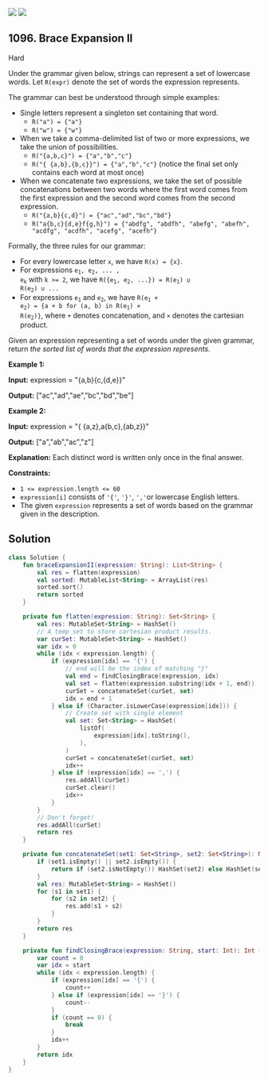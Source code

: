 [![](https://img.shields.io/github/stars/javadev/LeetCode-in-Kotlin?label=Stars&style=flat-square)](https://github.com/javadev/LeetCode-in-Kotlin)
[![](https://img.shields.io/github/forks/javadev/LeetCode-in-Kotlin?label=Fork%20me%20on%20GitHub%20&style=flat-square)](https://github.com/javadev/LeetCode-in-Kotlin/fork)

## 1096\. Brace Expansion II

Hard

Under the grammar given below, strings can represent a set of lowercase words. Let `R(expr)` denote the set of words the expression represents.

The grammar can best be understood through simple examples:

*   Single letters represent a singleton set containing that word.
    *   `R("a") = {"a"}`
    *   `R("w") = {"w"}`
*   When we take a comma-delimited list of two or more expressions, we take the union of possibilities.
    *   `R("{a,b,c}") = {"a","b","c"}`
    *   `R("{ {a,b},{b,c}}") = {"a","b","c"}` (notice the final set only contains each word at most once)
*   When we concatenate two expressions, we take the set of possible concatenations between two words where the first word comes from the first expression and the second word comes from the second expression.
    *   `R("{a,b}{c,d}") = {"ac","ad","bc","bd"}`
    *   `R("a{b,c}{d,e}f{g,h}") = {"abdfg", "abdfh", "abefg", "abefh", "acdfg", "acdfh", "acefg", "acefh"}`

Formally, the three rules for our grammar:

*   For every lowercase letter `x`, we have `R(x) = {x}`.
*   For expressions <code>e<sub>1</sub>, e<sub>2</sub>, ... , e<sub>k</sub></code> with `k >= 2`, we have <code>R({e<sub>1</sub>, e<sub>2</sub>, ...}) = R(e<sub>1</sub>) ∪ R(e<sub>2</sub>) ∪ ...</code>
*   For expressions <code>e<sub>1</sub></code> and <code>e<sub>2</sub></code>, we have <code>R(e<sub>1</sub> + e<sub>2</sub>) = {a + b for (a, b) in R(e<sub>1</sub>) × R(e<sub>2</sub>)}</code>, where `+` denotes concatenation, and `×` denotes the cartesian product.

Given an expression representing a set of words under the given grammar, return _the sorted list of words that the expression represents_.

**Example 1:**

**Input:** expression = "{a,b}{c,{d,e}}"

**Output:** ["ac","ad","ae","bc","bd","be"]

**Example 2:**

**Input:** expression = "{ {a,z},a{b,c},{ab,z}}"

**Output:** ["a","ab","ac","z"]

**Explanation:** Each distinct word is written only once in the final answer.

**Constraints:**

*   `1 <= expression.length <= 60`
*   `expression[i]` consists of `'{'`, `'}'`, `','`or lowercase English letters.
*   The given `expression` represents a set of words based on the grammar given in the description.

## Solution

```kotlin
class Solution {
    fun braceExpansionII(expression: String): List<String> {
        val res = flatten(expression)
        val sorted: MutableList<String> = ArrayList(res)
        sorted.sort()
        return sorted
    }

    private fun flatten(expression: String): Set<String> {
        val res: MutableSet<String> = HashSet()
        // A temp set to store cartesian product results.
        var curSet: MutableSet<String> = HashSet()
        var idx = 0
        while (idx < expression.length) {
            if (expression[idx] == '{') {
                // end will be the index of matching "}"
                val end = findClosingBrace(expression, idx)
                val set = flatten(expression.substring(idx + 1, end))
                curSet = concatenateSet(curSet, set)
                idx = end + 1
            } else if (Character.isLowerCase(expression[idx])) {
                // Create set with single element
                val set: Set<String> = HashSet(
                    listOf(
                        expression[idx].toString(),
                    ),
                )
                curSet = concatenateSet(curSet, set)
                idx++
            } else if (expression[idx] == ',') {
                res.addAll(curSet)
                curSet.clear()
                idx++
            }
        }
        // Don't forget!
        res.addAll(curSet)
        return res
    }

    private fun concatenateSet(set1: Set<String>, set2: Set<String>): MutableSet<String> {
        if (set1.isEmpty() || set2.isEmpty()) {
            return if (set2.isNotEmpty()) HashSet(set2) else HashSet(set1)
        }
        val res: MutableSet<String> = HashSet()
        for (s1 in set1) {
            for (s2 in set2) {
                res.add(s1 + s2)
            }
        }
        return res
    }

    private fun findClosingBrace(expression: String, start: Int): Int {
        var count = 0
        var idx = start
        while (idx < expression.length) {
            if (expression[idx] == '{') {
                count++
            } else if (expression[idx] == '}') {
                count--
            }
            if (count == 0) {
                break
            }
            idx++
        }
        return idx
    }
}
```